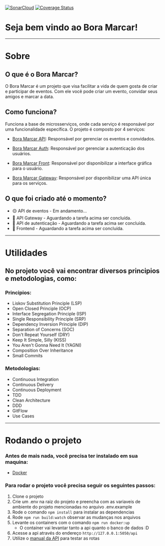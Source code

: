 [![SonarCloud](https://sonarcloud.io/images/project_badges/sonarcloud-white.svg)](https://sonarcloud.io/summary/new_code?id=Arthur-Maskalenkas_bora-marcar)
[![Coverage Status](https://coveralls.io/repos/github/Arthur-Maskalenkas/bora-marcar/badge.svg)](https://coveralls.io/github/Arthur-Maskalenkas/bora-marcar)

# Seja bem vindo ao Bora Marcar!

---

# Sobre

## O que é o Bora Marcar?

O Bora Marcar é um projeto que visa facilitar a vida de quem gosta de criar e participar de eventos. Com ele você pode criar um evento, convidar seus amigos e marcar a data.

## Como funciona?

Funciona a base de microsserviços, onde cada serviço é responsável por uma funcionalidade específica. O projeto é composto por 4 serviços:

- [Bora Marcar API](xxx): Responsável por gerenciar os eventos e convidados.

- [Bora Marcar Auth](xxx): Responsável por gerenciar a autenticação dos usuários.

- [Bora Marcar Front](xxx): Responsável por disponibilizar a interface gráfica para o usuário.

- [Bora Marcar Gateway](xxx): Responsável por disponibilizar uma API única para os serviços.

## O que foi criado até o momento?

- 🟡 API de eventos - Em andamento...
- 🔴 API Gateway - Aguardando a tarefa acima ser concluída.
- 🔴 API de autenticação - Aguardando a tarefa acima ser concluída.
- 🔴 Frontend - Aguardando a tarefa acima ser concluída.

---

# Utilidades

## No projeto você vai encontrar diversos principios e metodologias, como:

### Principios:
- Liskov Substitution Principle (LSP)
- Open Closed Principle (OCP)
- Interface Segregation Principle (ISP)
- Single Responsibility Principle (SRP)
- Dependency Inversion Principle (DIP)
- Separation of Concerns (SOC)
- Don't Repeat Yourself (DRY)
- Keep It Simple, Silly (KISS)
- You Aren't Gonna Need It (YAGNI)
- Composition Over Inheritance
- Small Commits

### Metodologias:
- Continuous Integration
- Continuous Delivery
- Continuous Deployment
- TDD
- Clean Architecture
- DDD
- GitFlow
- Use Cases

---

# Rodando o projeto

### Antes de mais nada, você precisa ter instalado em sua maquina:

- [Docker](https://www.docker.com/)

### Para rodar o projeto você precisa seguir os seguintes passos:

1. Clone o projeto
2. Crie um .env na raiz do projeto e preencha com as variaveis de ambiente do projeto mencionadas no arquivo .env.example
3. Rode o comando `npm install` para instalar as dependencias
4. Rode `npm run build:watch` observar as mudanças nos arquivos
5. Levante os containers com o comando `npm run docker:up`
    - O container vai levantar tanto a api quanto o banco de dados :D
6. Acesse a api através do endereço `http://127.0.0.1:5050/api`
7. Utilize o [manual da API](xxx) para testar as rotas